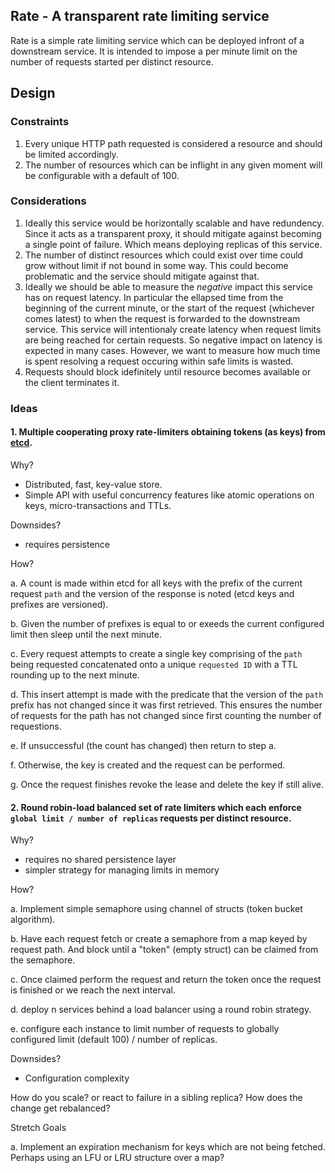 Rate - A transparent rate limiting service
------------------------------------------

Rate is a simple rate limiting service which can be deployed infront of a downstream service. It is intended to impose a per minute limit on the number of requests started per distinct resource.

## Design

### Constraints

1. Every unique HTTP path requested is considered a resource and should be limited accordingly. 
2. The number of resources which can be inflight in any given moment will be configurable with a default of 100.

### Considerations

1. Ideally this service would be horizontally scalable and have redundency. Since it acts as a transparent proxy, it should mitigate against becoming a single point of failure.  Which means deploying replicas of this service.
2. The number of distinct resources which could exist over time could grow without limit if not bound in some way. This could become problematic and the service should mitigate against that.
3. Ideally we should be able to measure the _negative_ impact this service has on request latency. In particular the ellapsed time from the beginning of the current minute, or the start of the request (whichever comes latest) to when the request is forwarded to the downstream service. This service will intentionaly create latency when request limits are being reached for certain requests. So negative impact on latency is expected in many cases. However, we want to measure how much time is spent resolving a request occuring within safe limits is wasted.
4. Requests should block idefinitely until resource becomes available or the client terminates it.

### Ideas

#### 1. Multiple cooperating proxy rate-limiters obtaining tokens (as keys) from [etcd](https://github.com/etcd-io/etcd).

Why?

- Distributed, fast, key-value store.
- Simple API with useful concurrency features like atomic operations on keys, micro-transactions and TTLs.

Downsides?

- requires persistence

How?

a. A count is made within etcd for all keys with the prefix of the current request `path` and the version of the response is noted (etcd keys and prefixes are versioned).

b. Given the number of prefixes is equal to or exeeds the current configured limit then sleep until the next minute.

c. Every request attempts to create a single key comprising of the `path` being requested concatenated onto a unique `requested ID` with a TTL rounding up to the next minute.

d. This insert attempt is made with the predicate that the version of the `path` prefix has not changed since it was first retrieved. This ensures the number of requests for the path has not changed since first counting the number of requestions.

e. If unsuccessful (the count has changed) then return to step a.

f. Otherwise, the key is created and the request can be performed.

g. Once the request finishes revoke the lease and delete the key if still alive.

#### 2. Round robin-load balanced set of rate limiters which each enforce `global limit / number of replicas` requests per distinct resource.

Why?

- requires no shared persistence layer
- simpler strategy for managing limits in memory

How?

a. Implement simple semaphore using channel of structs (token bucket algorithm).

b. Have each request fetch or create a semaphore from a map keyed by request path. And block until a "token" (empty struct) can be claimed from the semaphore.

c. Once claimed perform the request and return the token once the request is finished or we reach the next interval.

d. deploy n services behind a load balancer using a round robin strategy.

e. configure each instance to limit number of requests to globally configured limit (default 100) / number of replicas.

Downsides?

- Configuration complexity

How do you scale? or react to failure in a sibling replica? How does the change get rebalanced?

Stretch Goals

a. Implement an expiration mechanism for keys which are not being fetched. Perhaps using an LFU or LRU structure over a map? 
